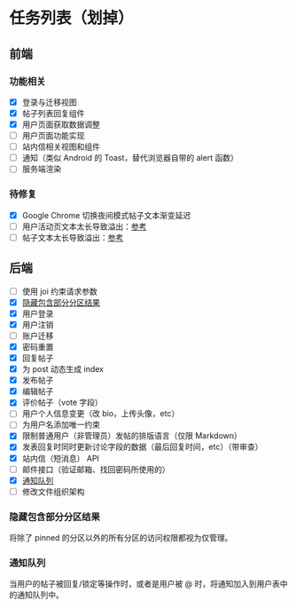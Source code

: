 # 任务列表（划掉）

## 前端

### 功能相关

- [X] 登录与迁移视图
- [X] 帖子列表回复组件
- [X] 用户页面获取数据调整
- [ ] 用户页面功能实现
- [ ] 站内信相关视图和组件
- [ ] 通知（类似 Android 的 Toast，替代浏览器自带的 alert 函数）
- [ ] 服务端渲染

### 待修复

- [X] Google Chrome 切换夜间模式帖子文本渐变延迟
- [ ] 用户活动页文本太长导致溢出：[参考](https://seraintalk.ntzyz.io/m/59423df4ed4418798378ec20)
- [ ] 帖子文本太长导致溢出：[参考](https://seraintalk.ntzyz.io/d/59423e06ed44187983799a3e)

## 后端

- [ ] 使用 joi 约束请求参数
- [x] [隐藏包含部分分区结果](#隐藏包含部分分区结果)
- [x] 用户登录
- [x] 用户注销
- [ ] 账户迁移
- [x] 密码重置
- [x] 回复帖子
- [x] 为 post 动态生成 index
- [x] 发布帖子
- [x] 编辑帖子
- [x] 评价帖子（vote 字段）
- [ ] 用户个人信息变更（改 bio，上传头像，etc）
- [ ] 为用户名添加唯一约束
- [x] 限制普通用户（非管理员）发帖的排版语言（仅限 Markdown）
- [X] 发表回复时同时更新讨论字段的数据（最后回复时间，etc）（带审查）
- [x] 站内信（短消息） API
- [ ] 邮件接口（验证邮箱、找回密码所使用的）
- [x] [通知队列](#通知队列)
- [ ] 修改文件组织架构

### 隐藏包含部分分区结果

将除了 pinned 的分区以外的所有分区的访问权限都视为仅管理。

### 通知队列

当用户的帖子被回复/锁定等操作时，或者是用户被 @ 时，将通知加入到用户表中的通知队列中。

